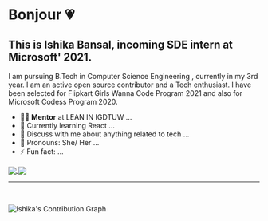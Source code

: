 # Bonjour 💗

## This is Ishika Bansal, incoming SDE intern at Microsoft' 2021. 

I am pursuing B.Tech in Computer Science Engineering , currently in my 3rd year. I am an active open source contributor and a Tech enthusiast. I have been selected for Flipkart Girls Wanna Code Program 2021 and also for Microsoft Codess Program 2020.  

<!--
**ishikabansal04/ishikabansal04** is a ✨ _special_ ✨ repository because its `README.md` (this file) appears on your GitHub profile.

Here are some ideas to get you started:

- 🔭 I’m currently working on ...
- 🌱 I’m currently learning ...
- 👯 I’m looking to collaborate on ...
- 🤔 I’m looking for help with ...
- 💬 Ask me about ...
- 📫 How to reach me: ...
- 😄 Pronouns: ...
- ⚡ Fun fact: ...
-->



- 👨‍💻 **Mentor** at LEAN IN IGDTUW ...
- 🌱 Currently learning React ...
- 💬 Discuss with me about anything related to tech ...
- 👧 Pronouns: She/ Her ...
- ⚡ Fun fact: ...



<a href="https://github-readme-stats.vercel.app/api?username=ishikabansal04&show_icons=true&theme=radical">
  <img align="center" src="https://github-readme-stats.vercel.app/api?username=ishikabansal04&show_icons=true&theme=radical" />
</a>
<a href="https://github-readme-stats.vercel.app/api/top-langs/?username=ishikabansal04&langs_count=10&theme=radical&layout=compact">
  <img align="center" src="https://github-readme-stats.vercel.app/api/top-langs/?username=ishikabansal04&langs_count=10&theme=radical&layout=compact" />
</a>

<br>
<hr>
<br>
<!--
[![Top Langs]()]
![Ishika's GitHub stats]()
-->

![Ishika's Contribution Graph](https://activity-graph.herokuapp.com/graph?username=ishikabansal04&theme=xcode)
